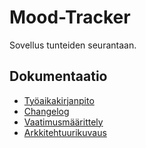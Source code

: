 # Mood-Tracker

Sovellus tunteiden seurantaan.

## Dokumentaatio

- [Työaikakirjanpito](https://github.com/liisaket/ot-harjoitustyo/blob/master/dokumentaatio/tuntikirjanpito.md)
- [Changelog](https://github.com/liisaket/ot-harjoitustyo/blob/master/dokumentaatio/changelog.md)
- [Vaatimusmäärittely](https://github.com/liisaket/ot-harjoitustyo/blob/master/dokumentaatio/vaatimusmaarittely.md)
- [Arkkitehtuurikuvaus](https://github.com/liisaket/ot-harjoitustyo/blob/master/dokumentaatio/arkkitehtuuri.md)
